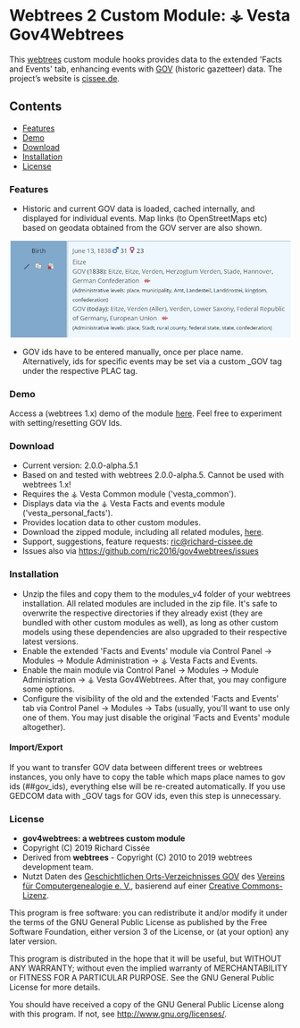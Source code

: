 
# Webtrees 2 Custom Module: ⚶ Vesta Gov4Webtrees

This [webtrees](https://www.webtrees.net/) custom module hooks provides data to the extended 'Facts and Events' tab, enhancing events with [GOV](http://gov.genealogy.net) (historic gazetteer) data.
The project’s website is [cissee.de](https://cissee.de).

## Contents

* [Features](#features)
* [Demo](#demo)
* [Download](#download)
* [Installation](#installation)
* [License](#license)

### Features<a name="features"/>

* Historic and current GOV data is loaded, cached internally, and displayed for individual events. Map links (to OpenStreetMaps etc) based on geodata obtained from the GOV server are also shown.

![Screenshot](gov.png)
* GOV ids have to be entered manually, once per place name. Alternatively, ids for specific events may be set via a custom _GOV tag under the respective PLAC tag.

### Demo<a name="demo"/>

Access a (webtrees 1.x) demo of the module [here](https://cissee.de/gov4webtreesDemo). Feel free to experiment with setting/resetting GOV Ids.

### Download<a name="download"/>

* Current version: 2.0.0-alpha.5.1
* Based on and tested with webtrees 2.0.0-alpha.5. Cannot be used with webtrees 1.x!
* Requires the ⚶ Vesta Common module ('vesta_common').
* Displays data via the ⚶ Vesta Facts and events module ('vesta_personal_facts'). 
* Provides location data to other custom modules.
* Download the zipped module, including all related modules, [here](https://cissee.de/vesta.latest.zip).
* Support, suggestions, feature requests: <ric@richard-cissee.de>
* Issues also via <https://github.com/ric2016/gov4webtrees/issues>
 
### Installation<a name="installation"/>

* Unzip the files and copy them to the modules_v4 folder of your webtrees installation. All related modules are included in the zip file. It's safe to overwrite the respective directories if they already exist (they are bundled with other custom modules as well), as long as other custom models using these dependencies are also upgraded to their respective latest versions.
* Enable the extended 'Facts and Events' module via Control Panel -> Modules -> Module Administration -> ⚶ Vesta Facts and Events.
* Enable the main module via Control Panel -> Modules -> Module Administration -> ⚶ Vesta Gov4Webtrees. After that, you may configure some options.
* Configure the visibility of the old and the extended 'Facts and Events' tab via Control Panel -> Modules -> Tabs (usually, you'll want to use only one of them. You may just disable the original 'Facts and Events' module altogether).
				
#### Import/Export

If you want to transfer GOV data between different trees or webtrees instances, you only have to copy the table which maps place names to gov ids (##gov_ids), everything else will be re-created automatically.
If you use GEDCOM data with _GOV tags for GOV ids, even this step is unnecessary.


### License<a name="license"/>

* **gov4webtrees: a webtrees custom module**
* Copyright (C) 2019 Richard Cissée
* Derived from **webtrees** - Copyright (C) 2010 to 2019 webtrees development team.
* Nutzt Daten des [Geschichtlichen Orts-Verzeichnisses GOV](http://gov.genealogy.net) des [Vereins für Computergenealogie e. V.](http://compgen.de), basierend auf einer [Creative Commons-Lizenz](http://wiki-de.genealogy.net/GOV/Webservice#Lizenz).

This program is free software: you can redistribute it and/or modify
it under the terms of the GNU General Public License as published by
the Free Software Foundation, either version 3 of the License, or
(at your option) any later version.

This program is distributed in the hope that it will be useful,
but WITHOUT ANY WARRANTY; without even the implied warranty of
MERCHANTABILITY or FITNESS FOR A PARTICULAR PURPOSE. See the
GNU General Public License for more details.

You should have received a copy of the GNU General Public License
along with this program. If not, see <http://www.gnu.org/licenses/>.


